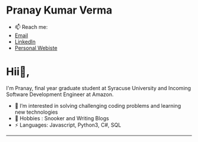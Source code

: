 # Pranay Kumar Verma
- 📫 Reach me: 
- [Email](mailto:pranay.kmr@live.com)
- [LinkedIn](https://www.linkedin.com/in/pranaykumarverma/)
- [Personal Webiste](https://pranaykmr.github.io)

# Hii👋, 
I'm Pranay, final year graduate student at Syracuse University and Incoming Software Development Engineer at Amazon. 


- 👀  I’m interested in solving challenging coding problems and learning new technologies
- 💬  Hobbies : Snooker and Writing Blogs
-  ⚡  Languages: Javascript, Python3, C#, SQL


---
<!---
pranaykmr/pranaykmr is a ✨ special ✨ repository because its `README.md` (this file) appears on your GitHub profile.
You can click the Preview link to take a look at your changes.
--->
